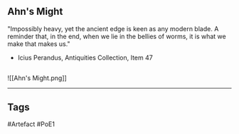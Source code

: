 ## Ahn's Might
"Impossibly heavy, yet the ancient edge is keen as any modern blade.
A reminder that, in the end, when we lie in the bellies of worms,
it is what we make that makes us."
- Icius Perandus, Antiquities Collection, Item 47
##
![[Ahn's Might.png]]

---
## Tags
#Artefact
#PoE1